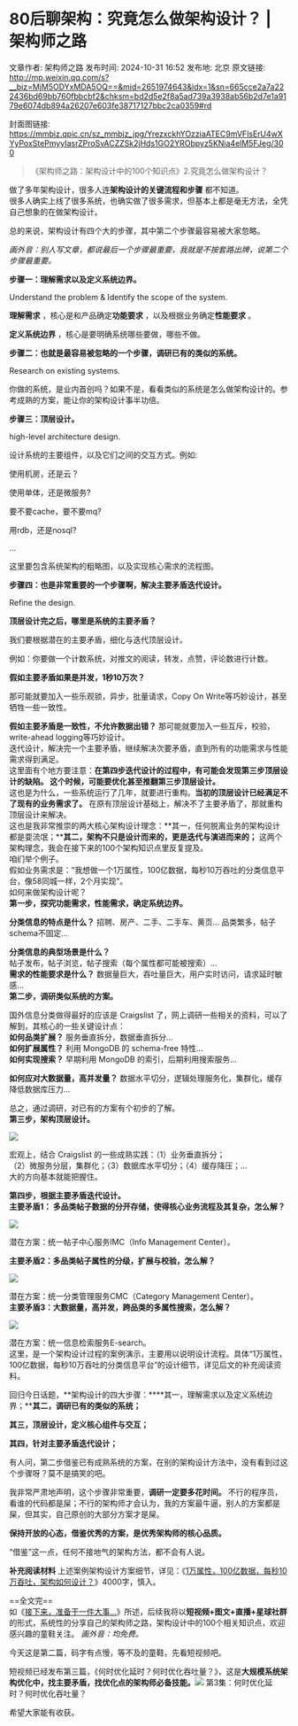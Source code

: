 # 80后聊架构：究竟怎么做架构设计？ | 架构师之路

文章作者: 架构师之路
发布时间: 2024-10-31 16:52
发布地: 北京
原文链接: http://mp.weixin.qq.com/s?__biz=MjM5ODYxMDA5OQ==&mid=2651974643&idx=1&sn=665cce2a7a222436bd69bb760fbbcbf2&chksm=bd2d5e2f8a5ad739a3938ab56b2d7e1a9179e6074db894a26207e603fe38717127bbc2ca0359#rd

封面图链接: https://mmbiz.qpic.cn/sz_mmbiz_jpg/YrezxckhYOzziaATEC9mVFlsErU4wXYyPoxStePmyyIasrZProSvACZZSk2jHds1GO2YRObpyz5KNia4elM5FJeg/300

> 《架构师之路：架构设计中的100个知识点》2.究竟怎么做架构设计？

  
做了多年架构设计，很多人连**架构设计的关键流程和步骤** 都不知道。  
很多人确实上线了很多系统，也确实做了很多需求，但基本上都是毫无方法，全凭自己想象的在做架构设计。

  

总的来说，架构设计有四个大的步骤，其中第二个步骤最容易被大家忽略。

 _画外音：别人写文章，都说最后一个步骤最重要，我就是不按套路出牌，说第二个步骤最重要。_

  

**步骤一：理解需求以及定义系统边界。**

Understand the problem & Identify the scope of the system.

  

**理解需求** ，核心是和产品确定**功能要求** ，以及根据业务确定**性能要求** 。

  

**定义系统边界** ，核心是要明确系统哪些要做，哪些不做。  

  

**步骤二：也就是最容易被忽略的一个步骤，调研已有的类似的系统。**

Research on existing systems.

  

你做的系统，是业内首创吗？如果不是，看看类似的系统是怎么做架构设计的。参考成熟的方案，能让你的架构设计事半功倍。

  

**步骤三：顶层设计。**

high-level architecture design.

  

设计系统的主要组件，以及它们之间的交互方式。例如:

使用机房，还是云？

使用单体，还是微服务?

要不要cache，要不要mq?

用rdb，还是nosql?

...

这里要包含系统架构的粗略图，以及实现核心需求的流程图。

  

**步骤四：也是非常重要的一个步骤啊，解决主要矛盾迭代设计。**

Refine the design.

  

**顶层设计完之后，哪里是系统的主要矛盾？**

我们要根据潜在的主要矛盾，细化与迭代顶层设计。

  

例如：你要做一个计数系统，对推文的阅读，转发，点赞，评论数进行计数。

  

**假如主要矛盾如果是并发，1秒10万次？**

那可能就要加入一些乐观锁，异步，批量请求，Copy On Write等巧妙设计，甚至牺牲一些一致性。

  

**假如主要矛盾是一致性，不允许数据出错？** 那可能就要加入一些互斥，校验，write-ahead logging等巧妙设计。  
迭代设计，解决完一个主要矛盾，继续解决次要矛盾，直到所有的功能需求与性能需求得到满足。  
这里面有个地方要注意：**在第四步迭代设计的过程中，有可能会发现第三步顶层设计的缺陷。 这个时候，可能要优化甚至推翻第三步顶层设计。**  
这也是为什么，一些系统运行了几年，就要进行重构。**当初的顶层设计已经满足不了现有的业务需求了。**
在原有顶层设计基础上，解决不了主要矛盾了，那就重构顶层设计来解决。  
这也是我非常推崇的两大核心架构设计理念：**其一，任何脱离业务的架构设计都是耍流氓；****其二，架构不只是设计而来的，更是迭代与演进而来的；**
这两个架构理念，我会在接下来的100个架构知识点里反复提及。  
咱们举个例子。  
假如业务需求是：“我想做一个1万属性，100亿数据，每秒10万吞吐的分类信息平台，像58同城一样，2个月实现”。  
如何来做架构设计呢？  
**第一步，探究功能需求，性能需求，确定系统边界。**  
  
**分类信息的特点是什么？** 招聘、房产、二手、二手车、黄页... 品类繁多，帖子schema不固定...  
  
**分类信息的典型场景是什么？**  
帖子发布，帖子浏览，帖子搜索（每个属性都可能被搜索）...  
**需求的性能要求是什么？** 数据量巨大，吞吐量巨大，用户实时访问，请求延时敏感...  
**第二步，调研类似系统的方案。**  
  
国外信息分类做得最好的应该是 Craigslist 了，网上调研一些相关的资料，可以了解到，其核心的一些关键设计点：  
**如何品类扩展？** 服务垂直拆分，数据垂直拆分...  
**如何扩展属性？** 利用 MongoDB 的 schema-free 特性...  
**如何实现搜索？** 早期利用 MongoDB 的索引，后期利用搜索服务...  
  
**如何应对大数据量，高并发量？** 数据水平切分，逻辑处理服务化，集群化，缓存降低数据库压力...  
  
总之，通过调研，对已有的方案有个初步的了解。  
**第三步，架构顶层设计。**

![](https://mmbiz.qpic.cn/sz_mmbiz_png/YrezxckhYOzziaATEC9mVFlsErU4wXYyPHTceC61ACXCZ8RlscqSiasQjuHsuQKPvBG2IfHSm7GUOBK7JibpdhWAQ/640?wx_fmt=png&from=appmsg)

宏观上，结合 Craigslist 的一些成熟实践：（1）业务垂直拆分；  
（2）微服务分层，集群化；（3）数据库水平切分；（4）缓存降压；...  
大的方向基本就能把握住。  
  
**第四步，根据主要矛盾迭代设计。**  
**主要矛盾1： 多品类帖子数据的分开存储，使得核心业务流程及其复杂，怎么解？**

![](https://mmbiz.qpic.cn/mmbiz_png/YrezxckhYOzQvxZXgOHJnOSicN3LWTAnHnEDLmgs5ic4dr2X6BS7dU928X2zAb214wYMa2O23XxoZyKJTCDMG7ag/640?wx_fmt=other&tp=webp&wxfrom=5&wx_lazy=1&wx_co=1)

潜在方案：统一帖子中心服务IMC（Info Management Center）。

  

**主要矛盾2：多品类帖子属性的分级，扩展与校验，怎么解？**  

![](https://mmbiz.qpic.cn/mmbiz_png/YrezxckhYOzQvxZXgOHJnOSicN3LWTAnH1Tn4VpDrj0e9okJJLMXBxv547Y9XKxjgOW8SQzlVYcWd7aumYt8DDQ/640?wx_fmt=other&tp=webp&wxfrom=5&wx_lazy=1&wx_co=1)

潜在方案：统一分类管理服务CMC（Category Management Center）。  
**主要矛盾3：大数据量，高并发，跨品类的多属性搜索，怎么解？**  

![](https://mmbiz.qpic.cn/mmbiz_png/YrezxckhYOzQvxZXgOHJnOSicN3LWTAnHq0FdfZ6ROpzMH02xoxkdWk2xBpNUjtAd4yMNibmarJrV5s4Eb5icIF8g/640?wx_fmt=other&tp=webp&wxfrom=5&wx_lazy=1&wx_co=1)

潜在方案：统一信息检索服务E-search。  
这里，是一个架构设计过程的案例演示，主要用以说明设计流程。具体“1万属性，100亿数据，每秒10万吞吐的分类信息平台”的设计细节，详见后文的补充阅读资料。  
  
回归今日话题，**架构设计的四大步骤：****其一，理解需求以及定义系统边界；****其二，调研已有的类似的系统；**

**其三，顶层设计，定义核心组件与交互；**

**其四，针对主要矛盾迭代设计；**

  

有人问，第二步借鉴已有成熟系统的方案，在别的架构设计方法中，没有看到过这个步骤呀？莫不是搞笑的吧。

  

我非常严肃地声明，这个步骤非常重要，**调研一定要多花时间。**
不行的程序员，看谁的代码都是屎；不行的架构师才会认为，我的方案最牛逼，别人的方案都是屎，但其实，自己原创的大部分方案才是屎。

  

**保持开放的心态，借鉴优秀的方案，是优秀架构师的核心品质。**

  

“借鉴”这一点，任何不接地气的架构方法，都不会有人说。

  

**补充阅读材料**
上述案例架构设计方案细节，详见：《[1万属性，100亿数据，每秒10万吞吐，架构如何设计？](http://mp.weixin.qq.com/s?__biz=MjM5ODYxMDA5OQ==&mid=2651971182&idx=1&sn=d09db09078469cfebcb0cff4ee55e73a&chksm=bd2d6bb28a5ae2a4fdcec1e8a46d1072916b20d0b5d473bbca1b59e2ce707994128e1ccc1fa2&scene=21#wechat_redirect)》4000字，慎入。  
  
==全文完==  
如《[接下来，准备干一件大事...](http://mp.weixin.qq.com/s?__biz=MjM5ODYxMDA5OQ==&mid=2651974605&idx=1&sn=348e6a5f12ebfb82a8b7af12eb1dac84&chksm=bd2d5e118a5ad707e3de0582568030e251b6c0c481bfa055af77bb2a6ca08fb62b5bff344d80&scene=21#wechat_redirect)》所述，后续我将以**短视频+图文+直播+星球社群**
的形式，系统性的分享自己的架构师之路，架构设计中的100个相关知识点，欢迎感兴趣的童鞋关注。 _画外音：均免费。_  
  
今天这是第二篇，码字有点慢，等不及的童鞋，先看短视频吧。  
  
短视频已经发布第三篇，《何时优化延时？何时优化吞吐量？》，这是**大规模系统架构优化中，找主要矛盾，找优化点的架构师必备技能。**![](https://mmbiz.qpic.cn/sz_mmbiz_png/YrezxckhYOzziaATEC9mVFlsErU4wXYyP3QGu5ZibklcRaV3rzzra66gF2etfcyQcbSeTaBM4iavNzBv6Hjq9aKJQ/640?wx_fmt=png&from=appmsg)
第3集：何时优化延时？何时优化吞吐量？  
  

希望大家能有收获。

